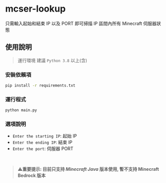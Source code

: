 # mcser-lookup
只需輸入起始和結束 IP 以及 PORT 即可掃描 IP 區間內所有 Minecraft 伺服器狀態

## 使用說明

> 運行環境 建議 `Python 3.8` 以上(含)

### 安裝依賴項
```bash
pip install -r requirements.txt
```

### 運行程式
```bash
python main.py
```

### 選項說明
- `Enter the starting IP`: 起始 IP
- `Enter the ending IP`: 結束 IP
- `Enter the port`: 伺服器 PORT

<br>

> ⚠️**重要提示: 目前只支持 *Minecraft Java* 版本使用, 暫不支持 Minecraft Bedrock 版本**